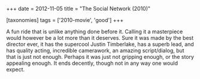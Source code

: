 +++
date = 2012-11-05
title = "The Social Network (2010)"

[taxonomies]
tags = ['2010-movie', 'good']
+++

A fun ride that is unlike anything done before it. Calling it a
masterpiece would however be a lot more than it deserves. Sure it was
made by the best director ever, it has the supercool Justin Timberlake,
has a superb lead, and has quality acting, incredible camerawork, an
amazing script/dialog, but that is just not enough. Perhaps it was just
not gripping enough, or the story appealing enough. It ends decently,
though not in any way one would expect.
